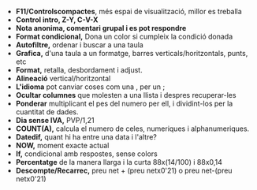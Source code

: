 - **F11/Controlscompactes**, més espai de visualització, millor es treballa
- **Control intro, Z-Y, C-V-X**
- **Nota anonima, comentari grupal i es pot respondre**
- **Format condicional,** Dona un color si cumpleix la condició donada
- **Autofiltre,** ordenar i buscar a una taula
- **Grafica,** d'una taula a un formatge, barres verticals/horitzontals, punts, etc
- **Format,** retalla, desbordament i adjust.
- **Alineació** vertical/horitzontal
- **L'idioma** pot canviar coses com una , per un ;
- **Ocultar columnes** que molesten a una llista i despres recuperar-les
- **Ponderar** multiplicant el pes del numero per ell, i dividint-los per la cuantitat de dades.
- **Dia sense IVA,** PVP/1,21
- **COUNT(A),** calcula el numero de celes, numeriques i alphanumeriques.
- **Datedif,** quant hi ha entre una data i l'altre?
- **NOW,** moment exacte actual
- **If,** condicional amb respostes, sense colors
- **Percentatge** de la manera llarga i la curta 88x(14/100) i 88x0,14
- **Descompte/Recarrec,** preu net + (preu netx0'21) o  preu net-(preu netx0'21)
